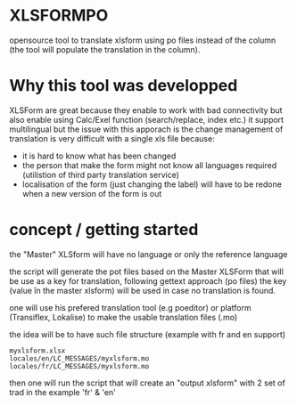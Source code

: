 # XLSFORMPO

opensource tool to translate xlsform using po files instead of the column (the tool will populate the translation in the column).

# Why this tool was developped

XLSForm are great because they enable to work with bad connectivity but also enable using Calc/Exel function (search/replace, index etc.) it support multilingual but the issue with this apporach is the change management of translation is very difficult with a single xls file because:
- it is hard to know what has been changed
- the person that make the form might not know all languages required (utilistion of third party translation service)
- localisation of the form (just changing the label) will have to be redone when a new version of the form is out

# concept / getting started

the "Master" XLSform will have no language or only the reference language

the script will generate the pot files based on the Master XLSForm that will be use as a key for translation, following gettext approach (po files) the key (value în the master xlsform) will be used in case no translation is found.

one will use his prefered translation tool (e.g poeditor) or platform (Transiflex, Lokalise) to make the usable translation files (.mo)

the idea will be to have such file structure (example with fr and en support)

    myxlsform.xlsx
    locales/en/LC_MESSAGES/myxlsform.mo
    locales/fr/LC_MESSAGES/myxlsform.mo

then one will run the script that will  create an "output xlsform" with 2 set of trad in the example 'fr' & 'en'


